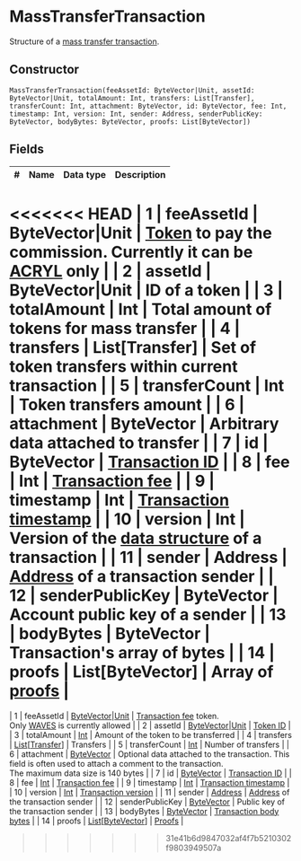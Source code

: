 # MassTransferTransaction

Structure of a [mass transfer transaction](/blockchain/transaction-type/mass-transfer-transaction.md).

## Constructor

``` ride
MassTransferTransaction(feeAssetId: ByteVector|Unit, assetId: ByteVector|Unit, totalAmount: Int, transfers: List[Transfer], transferCount: Int, attachment: ByteVector, id: ByteVector, fee: Int, timestamp: Int, version: Int, sender: Address, senderPublicKey: ByteVector, bodyBytes: ByteVector, proofs: List[ByteVector])
```

## Fields

| # | Name | Data type | Description |
| :--- | :--- | :--- | :--- |
<<<<<<< HEAD
| 1 | feeAssetId | ByteVector&#124;Unit | [Token](/blockchain/token.md) to pay the commission. Currently it can be [ACRYL](/blockchain/token/acryl.md) only |
| 2 | assetId | ByteVector&#124;Unit | ID of a token |
| 3 | totalAmount | Int | Total amount of tokens for mass transfer |
| 4 | transfers | List[Transfer] | Set of token transfers within current transaction |
| 5 | transferCount | Int | Token transfers amount |
| 6 | attachment | ByteVector | Arbitrary data attached to transfer |
| 7 | id | ByteVector | [Transaction ID](/blockchain/transaction/transaction-id.md) |
| 8 | fee | Int | [Transaction fee](/blockchain/transaction-fee.md) |
| 9 | timestamp | Int | [Transaction timestamp](/blockchain/transaction/transaction-timestamp.md) |
| 10 | version | Int | Version of the [data structure](/blockchain/binary-format/transaction-binary-format.md) of a transaction |
| 11 | sender | Address | [Address](/blockchain/address.md) of a transaction sender |
| 12 | senderPublicKey | ByteVector | Account public key of a sender |
| 13 | bodyBytes | ByteVector | Transaction's array of bytes |
| 14 | proofs | List[ByteVector] | Array of [proofs](/blockchain/transaction-proof.md) |
=======
| 1 | feeAssetId | [ByteVector](/ride/data-types/byte-vector.md)&#124;[Unit](/ride/data-types/unit.md) | [Transaction fee](/blockchain/transaction/transaction-fee.md) token.<br>Only [WAVES](/blockchain/token/waves.md) is currently allowed |
| 2 | assetId | [ByteVector](/ride/data-types/byte-vector.md)&#124;[Unit](/ride/data-types/unit.md) | [Token ID](/blockchain/token/token-id.md) |
| 3 | totalAmount | [Int](/ride/data-types/int.md) | Amount of the token to be transferred |
| 4 | transfers | [List](/ride/data-types/list.md)[[Transfer](/ride/structures/common-structures/transfer.md)] | Transfers |
| 5 | transferCount | [Int](/ride/data-types/int.md) | Number of transfers |
| 6 | attachment | [ByteVector](/ride/data-types/byte-vector.md) | Optional data attached to the transaction. This field is often used to attach a comment to the transaction.<br>The maximum data size is 140 bytes |
| 7 | id | [ByteVector](/ride/data-types/byte-vector.md) | [Transaction ID](/blockchain/transaction/transaction-id.md) |
| 8 | fee | [Int](/ride/data-types/int.md) | [Transaction fee](/blockchain/transaction/transaction-fee.md) |
| 9 | timestamp | [Int](/ride/data-types/int.md) | [Transaction timestamp](/blockchain/transaction/transaction-timestamp.md) |
| 10 | version | [Int](/ride/data-types/int.md) | [Transaction version](/blockchain/transaction/transaction-version.md) |
| 11 | sender | [Address](/ride/structures/common-structures/address.md) | [Address](/blockchain/address.md) of the transaction sender |
| 12 | senderPublicKey | [ByteVector](/ride/data-types/byte-vector.md) | Public key of the transaction sender |
| 13 | bodyBytes | [ByteVector](/ride/data-types/byte-vector.md) | [Transaction body bytes](/blockchain/transaction/transaction-body-bytes.md) |
| 14 | proofs | [List](/ride/data-types/list.md)[[ByteVector](/ride/data-types/byte-vector.md)] | [Proofs](/blockchain/transaction/transaction-proof.md) |
>>>>>>> 31e41b6d9847032af4f7b5210302f9803949507a
